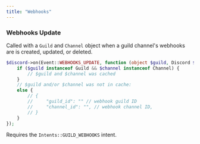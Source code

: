 ```yaml
---
title: "Webhooks"
---
```


### Webhooks Update

Called with a `Guild` and `Channel` object when a guild channel's webhooks are is created, updated, or deleted.

```php
$discord->on(Event::WEBHOOKS_UPDATE, function (object $guild, Discord $discord, object $channel) {
    if ($guild instanceof Guild && $channel instanceof Channel) {
        // $guild and $channel was cached
    }
    // $guild and/or $channel was not in cache:
    else {
        // {
        //     "guild_id": "" // webhook guild ID
        //     "channel_id": "", // webhook channel ID,
        // }
    }
});
```

Requires the `Intents::GUILD_WEBHOOKS` intent.
